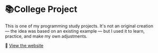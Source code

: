 # 📚College Project

This is one of my programming study projects. It's not an original creation — the idea was based on an existing example — but I used it to learn, practice, and make my own adjustments.

🔗 [View the website]([https://mat4m0squ1to.netlify.app/](https://mus3un4cional.netlify.app/))
